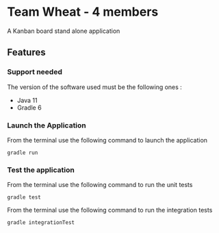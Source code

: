 # Team Wheat - 4 members
A Kanban board stand alone application

## Features

### Support needed
The version of the software used must be the following ones :

- Java 11
- Gradle 6

### Launch the Application

From the terminal use the following command to launch the application

```properties
gradle run
```  

### Test the application

From the terminal use the following command to run the unit tests

```properties
gradle test
```

From the terminal use the following command to run the integration tests

```properties
gradle integrationTest
```

